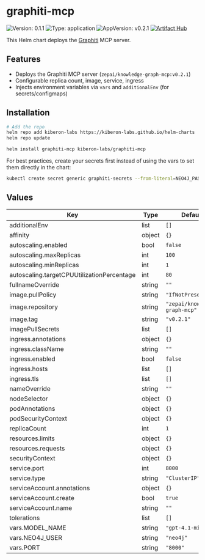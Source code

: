 # graphiti-mcp


![Version: 0.1.1](https://img.shields.io/badge/Version-0.1.1-informational?style=flat-square) ![Type: application](https://img.shields.io/badge/Type-application-informational?style=flat-square) ![AppVersion: v0.2.1](https://img.shields.io/badge/AppVersion-v0.2.1-informational?style=flat-square) [![Artifact Hub](https://img.shields.io/endpoint?url=https://artifacthub.io/badge/repository/kiberonlabs)](https://artifacthub.io/packages/search?repo=kiberonlabs)


This Helm chart deploys the [Graphiti](https://github.com/getzep/graphiti) MCP server.

## Features

- Deploys the Graphiti MCP server (`zepai/knowledge-graph-mcp:v0.2.1`)
- Configurable replica count, image, service, ingress
- Injects environment variables via `vars` and `additionalEnv` (for secrets/configmaps)

## Installation


```sh
# Add the repo 
helm repo add kiberon-labs https://kiberon-labs.github.io/helm-charts
helm repo update
```

```sh
helm install graphiti-mcp kiberon-labs/graphiti-mcp 
```
For best practices, create your secrets first instead of using the vars to set them directly in the chart:
```sh
kubectl create secret generic graphiti-secrets --from-literal=NEO4J_PASSWORD=yourpassword
```



## Values

| Key | Type | Default | Description |
|-----|------|---------|-------------|
| additionalEnv | list | `[]` |  |
| affinity | object | `{}` |  |
| autoscaling.enabled | bool | `false` |  |
| autoscaling.maxReplicas | int | `100` |  |
| autoscaling.minReplicas | int | `1` |  |
| autoscaling.targetCPUUtilizationPercentage | int | `80` |  |
| fullnameOverride | string | `""` |  |
| image.pullPolicy | string | `"IfNotPresent"` |  |
| image.repository | string | `"zepai/knowledge-graph-mcp"` |  |
| image.tag | string | `"v0.2.1"` |  |
| imagePullSecrets | list | `[]` |  |
| ingress.annotations | object | `{}` |  |
| ingress.className | string | `""` |  |
| ingress.enabled | bool | `false` |  |
| ingress.hosts | list | `[]` |  |
| ingress.tls | list | `[]` |  |
| nameOverride | string | `""` |  |
| nodeSelector | object | `{}` |  |
| podAnnotations | object | `{}` |  |
| podSecurityContext | object | `{}` |  |
| replicaCount | int | `1` |  |
| resources.limits | object | `{}` |  |
| resources.requests | object | `{}` |  |
| securityContext | object | `{}` |  |
| service.port | int | `8000` |  |
| service.type | string | `"ClusterIP"` |  |
| serviceAccount.annotations | object | `{}` |  |
| serviceAccount.create | bool | `true` |  |
| serviceAccount.name | string | `""` |  |
| tolerations | list | `[]` |  |
| vars.MODEL_NAME | string | `"gpt-4.1-mini"` |  |
| vars.NEO4J_USER | string | `"neo4j"` |  |
| vars.PORT | string | `"8000"` |  |


